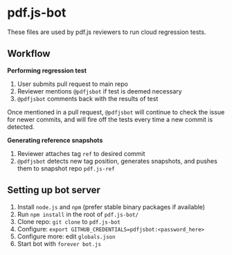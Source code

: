# pdf.js-bot

These files are used by pdf.js reviewers to run cloud regression tests.


## Workflow

**Performing regression test**

1. User submits pull request to main repo
2. Reviewer mentions `@pdfjsbot` if test is deemed necessary
3. `@pdfjsbot` comments back with the results of test

Once mentioned in a pull request, `@pdfjsbot` will continue to check the issue for newer commits, and will fire off the tests every time a new commit is detected.


**Generating reference snapshots**

1. Reviewer attaches tag `ref` to desired commit
2. `@pdfjsbot` detects new tag position, generates snapshots, and pushes them to snapshot repo `pdf.js-ref`


## Setting up bot server

1. Install `node.js` and `npm` (prefer stable binary packages if available)
2. Run `npm install` in the root of `pdf.js-bot/`
3. Clone repo: `git clone` to `pdf.js-bot`
4. Configure: `export GITHUB_CREDENTIALS=pdfjsbot:<password_here>`
5. Configure more: edit `globals.json`
6. Start bot with `forever bot.js`
